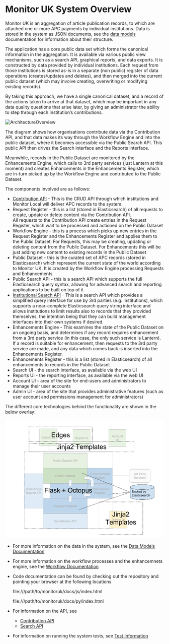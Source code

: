 # Monitor UK System Overview

Monitor UK is an aggregation of article publication records, to which are attached one or more APC payments
by individual institutions.  Data is stored in the system as JSON documents, see the [data models](https://github.com/JiscMonitor/monitor-uk/blob/develop/docs/system/DATA_MODELS.md) documentation
for information about their structure.

The application has a core public data set which forms the canonical information in the aggregation.
It is available via various public view mechanisms, such as a search API, graphical reports, and data exports.
It is constructed by data provided by individual institutions.  Each request from those institutions is stored 
as-is in a separate (non public) register of data operations (creates/updates and deletes), and then merged 
into the current public dataset (which may involve creating, overwriting or modifying existing records).

By taking this approach, we have a single canonical dataset, and a record of the actions taken to arrive at 
that dataset, which may be important in any data quality questions that arise later, by giving an 
administrator the ability to step through each institution’s contributions.

![ArchitectureOverview](https://raw.githubusercontent.com/JiscMonitor/monitor-uk/feature/es5x/docs/system/Architecture.png)

The diagram shows how organisations contribute data via the Contribution API, and that data makes its way
through the Workflow Engine and into the public dataset, where it becomes accessible via the Public Search API.  This 
public API then drives the Search interface and the Reports interface.

Meanwhile, records in the Public Dataset are monitored by the Enhancements Engine, which calls to 3rd party services
(just Lantern at this moment) and creates Enhancements in the Enhancements Register, which are in-turn picked up by
the Workflow Engine and contributed to the Public Dataset.

The components involved are as follows:

* [Contribution API](https://github.com/JiscMonitor/monitor-uk/blob/develop/docs/API/CONTRIBUTION.md) - This is the CRUD API through which institutions and Monitor Local will deliver APC records to the system.
* Request Register - this is a list (stored in Elasticsearch) of all requests to create, update or delete content via the Contribution API.  
All requests to the Contribution API create entries in the Request Register, which wait to be processed and actioned on the Public Dataset
* Workflow Engine - this is a process which picks up new entries in the Request Register and the Enhancements Register and applies them to the Public Dataset.  For Requests, this may be creating, updating
or deleting content from the Public Dataset.  For Enhancements this will be just adding new content to existing records in the Public Dataset
* Public Dataset - this is the curated set of APC records (stored in Elasticsearch) which represent the current state of the world according to Monitor UK.  It is created by the Workflow Engine processing Requests and Enhancements
* Public Search API - this is a search API which supports the full Elasticsearch query syntax, allowing for advanced search and reporting applications to be built on top of it
* [Institutional Search API](https://github.com/JiscMonitor/monitor-uk/blob/develop/docs/API/SEARCH.md) - This is a search API which provides a simplified query interface for use by 3rd parties (e.g. institutions), which supports a near-complete Elasticsearch query string interface
and allows institutions to limit results also to records that they provided themselves, the intention being that they can build management interfaces into their own systems if desired.
* Enhancements Engine - This examines the state of the Public Dataset on an ongoing basis, and determines if any record requires enhancement from a 3rd party service (in this case, the only such service
is Lantern).  If a record is suitable for enhancement, then requests to the 3rd party service are made, and any data which comes back is inserted into the Enhancements Register.
* Enhancements Register - this is a list (stored in Elasticsearch) of all enhancements to records in the Public Dataset
* Search UI - the search interface, as available via the web UI
* Reports UI - the reporting interface, as available via the web UI
* Account UI - area of the site for end-users and administrators to manage their user accounts
* Admin UI - area of the site that provides administrative features (such as user account and permissions management for administrators)

The different core technologies behind the functionality are shown in the below overlay:

![Technology](https://raw.githubusercontent.com/JiscMonitor/monitor-uk/develop/docs/system/Technology.png)

* For more information on the data in the system, see the [Data Models Documentation](https://github.com/JiscMonitor/monitor-uk/blob/develop/docs/system/DATA_MODELS.md)

* For more information on the workflow processes and the enhancemnets engine, see the [Workflow Documentation](https://github.com/JiscMonitor/monitor-uk/blob/develop/docs/system/WORKFLOWS.md)

* Code documentation can be found by checking out the repository and pointing your browser at the following locations

    file:///path/to/monitoruk/docs/js/index.html
    
    file:///path/to/monitoruk/docs/py/index.html
    
* For information on the API, see

    * [Contribution API](https://github.com/JiscMonitor/monitor-uk/blob/develop/docs/API/CONTRIBUTION.md)
    * [Search API](https://github.com/JiscMonitor/monitor-uk/blob/develop/docs/API/SEARCH.md)
    
* For information on running the system tests, see [Test Information](https://github.com/JiscMonitor/monitor-uk/blob/develop/service/tests/README.md)